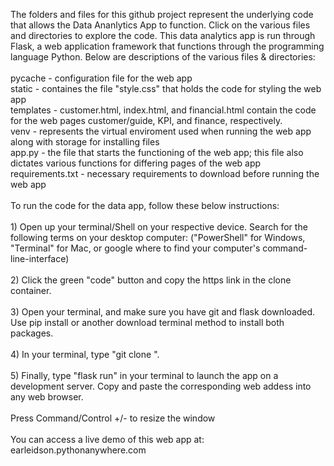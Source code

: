 The folders and files for this github project represent the underlying code that allows the Data Ananlytics App to function.  Click on the various files and directories to explore the code.
This data analytics app is run through Flask, a web application framework that functions through the programming language Python.
Below are descriptions of the various files & directories:<br>
<br>
pycache - configuration file for the web app
<br>static - containes the file "style.css" that holds the code for styling the web app<br>
templates - customer.html, index.html, and financial.html contain the code for the web pages customer/guide, KPI, and finance, respectively.<br>
venv - represents the virtual enviroment used when running the web app along with storage for installing files
<br>app.py - the file that starts the functioning of the web app; this file also dictates various functions for differing pages of the web app <br>
requirements.txt - necessary requirements to download before running the web app
<br><br>
To run the code for the data app, follow these below instructions: <br>
<br>1) Open up your terminal/Shell on your respective device.  Search for the following terms on your desktop computer: ("PowerShell" for Windows, "Terminal" for Mac, or google where to find your computer's command-line-interface)  <br>
<br>2) Click the green "code" button and copy the https link in the clone container.  
<br>3) Open your terminal, and make sure you have git and flask downloaded.  Use pip install or another download terminal method to install both packages.<br>
<br>4) In your terminal, type "git clone <link you copied>".  
<br>5) Finally, type "flask run" in your terminal to launch the app on a development server.  Copy and paste the corresponding web addess into any web browser.
<br>
<br>Press Command/Control +/- to resize the window<br>
<br>You can access a live demo of this web app at: earleidson.pythonanywhere.com
